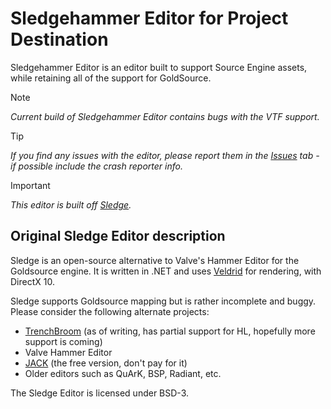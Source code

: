 # Sledgehammer Editor for Project Destination
Sledgehammer Editor is an editor built to support Source Engine assets, while retaining all of the support for GoldSource.

> [!NOTE]
> _Current build of Sledgehammer Editor contains bugs with the VTF support._

> [!TIP]
> _If you find any issues with the editor, please report them in the [Issues](https://github.com/PROJECT-DESTINATION/sledgehammer/issues) tab - if possible include the crash reporter info._

> [!IMPORTANT]
> _This editor is built off [Sledge](https://github.com/LogicAndTrick/sledge)._

## Original Sledge Editor description
Sledge is an open-source alternative to Valve's Hammer Editor for the Goldsource engine.
It is written in .NET and uses [Veldrid][2] for rendering, with DirectX 10.

Sledge supports Goldsource mapping but is rather incomplete and buggy. Please consider the following alternate projects:

- [TrenchBroom](https://github.com/kduske/TrenchBroom) (as of writing, has partial support for HL, hopefully more support is coming)
- Valve Hammer Editor
- [JACK](http://jack.hlfx.ru/en/download.html) (the free version, don't pay for it)
- Older editors such as QuArK, BSP, Radiant, etc.

The Sledge Editor is licensed under BSD-3.

[1]: http://sledge-editor.com/
[2]: https://github.com/mellinoe/veldrid/
